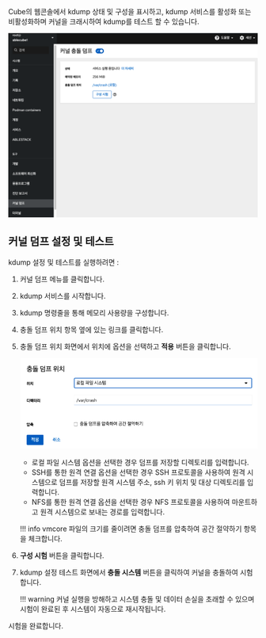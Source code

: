 Cube의 웹콘솔에서 kdump 상태 및 구성을 표시하고, kdump 서비스를 활성화 또는 비활성화하며 커널을 크래시하여 kdump를 테스트 할 수 있습니다.

![cube-kdump.png](../../assets/images/cube-kdump.png)

## 커널 덤프 설정 및 테스트

kdump 설정 및 테스트를 실행하려면 : 

1. 커널 덤프 메뉴를 클릭합니다.
2. kdump 서비스를 시작합니다.
3. kdump 명령줄을 통해 메모리 사용량을 구성합니다.
4. 충돌 덤프 위치 항목 옆에 있는 링크를 클릭합니다.
5. 충돌 덤프 위치 화면에서 위치에 옵션을 선택하고 **적용** 버튼을 클릭합니다.

    ![cube-kdump-location.png](../../assets/images/cube-kdump-location.png)

    - 로컬 파일 시스템 옵션을 선택한 경우 덤프를 저장할 디렉토리를 입력합니다.
    - SSH를 통한 원격 연결 옵션을 선택한 경우 SSH 프로토콜을 사용하여 원격 시스템으로 덤프를 저장할 원격 시스템 주소, ssh 키 위치 및 대상 디렉토리를 입력합니다.
    - NFS를 통한 원격 연결 옵션을 선택한 경우 NFS 프로토콜을 사용하여 마운트하고 원격 시스템으로 보내는 경로를 입력합니다.

    !!! info 
        vmcore 파일의 크기를 줄이려면 충돌 덤프를 압축하여 공간 절약하기 항목을 체크합니다.

6. **구성 시험** 버튼을 클릭합니다.
7. kdump 설정 테스트 화면에서 **충돌 시스템** 버튼을 클릭하여 커널을 충돌하여 시험합니다.

    !!! warning 
        커널 실행을 방해하고 시스템 충돌 및 데이터 손실을 초래할 수 있으며 시험이 완료된 후 시스템이 자동으로 재시작됩니다.

시험을 완료합니다.
